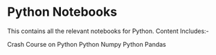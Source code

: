 # Python Notebooks 

This contains all the relevant notebooks for Python. Content Includes:-

Crash Course on Python
Python Numpy
Python Pandas 

